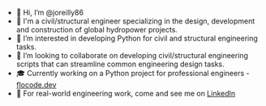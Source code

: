 - 👋 Hi, I’m @joreilly86
- 📐 I'm a civil/structural engineer specializing in the design, development and construction of global hydropower projects.
- 👀 I’m interested in developing Python for civil and structural engineering tasks.
- 💞️ I’m looking to collaborate on developing civil/structural engineering scripts that can streamline common engineering design tasks.
- 🎓 Currently working on a Python project for professional engineers - [flocode.dev](https://flocode.dev/)
- 🔬 For real-world engineering work, come and see me on [LinkedIn](https://www.linkedin.com/in/james-o-reilly-engineering/)

<!---
joreilly86/joreilly86 is a ✨ special ✨ repository because its `README.md` (this file) appears on your GitHub profile.
You can click the Preview link to take a look at your changes.
--->
